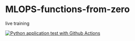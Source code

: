 # MLOPS-functions-from-zero
live training 

[![Python application test with Github Actions](https://github.com/JatinSingh2012/MLOPS-functions-from-zero/actions/workflows/main.yml/badge.svg)](https://github.com/JatinSingh2012/MLOPS-functions-from-zero/actions/workflows/main.yml)

